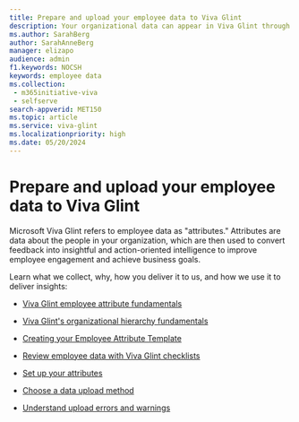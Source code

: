 ```yaml
---
title: Prepare and upload your employee data to Viva Glint
description: Your organizational data can appear in Viva Glint through Microsoft Entra ID or by uploading a .csv file.
ms.author: SarahBerg
author: SarahAnneBerg
manager: elizapo
audience: admin
f1.keywords: NOCSH
keywords: employee data
ms.collection: 
 - m365initiative-viva
 - selfserve
search-appverid: MET150
ms.topic: article
ms.service: viva-glint
ms.localizationpriority: high
ms.date: 05/20/2024
---
```


# Prepare and upload your employee data to Viva Glint

Microsoft Viva Glint refers to employee data as "attributes." Attributes are data about the people in your organization, which are then used to convert feedback into insightful and action-oriented intelligence to improve employee engagement and achieve business goals.

Learn what we collect, why, how you deliver it to us, and how we use it to deliver insights:

- [Viva Glint employee attribute fundamentals](https://go.microsoft.com/fwlink/?linkid=2230738)

- [Viva Glint's organizational hierarchy fundamentals](https://go.microsoft.com/fwlink/?linkid=2230861)

- [Creating your Employee Attribute Template](https://go.microsoft.com/fwlink/?linkid=2230862)

- [Review employee data with Viva Glint checklists](data-checklist.md)

- [Set up your attributes](https://go.microsoft.com/fwlink/?linkid=2247991)

- [Choose a data upload method](choose-upload-method.md)

- [Understand upload errors and warnings](https://go.microsoft.com/fwlink/?linkid=2230863)
